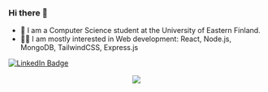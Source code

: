 ###     Hi there 👋

<!--
**Si1ex/Si1ex** is a ✨ _special_ ✨ repository because its `README.md` (this file) appears on your GitHub profile.

Here are some ideas to get you started:

- 🔭 I’m currently working on ...
- 🌱 I’m currently learning ...
- 👯 I’m looking to collaborate on ...
- 🤔 I’m looking for help with ...
- 💬 Ask me about ...
- 📫 How to reach me: ...
- 😄 Pronouns: ...
- ⚡ Fun fact: ...
-->
- 📙 I am a Computer Science student at the University of Eastern Finland.
- 👨‍💻 I am mostly interested in Web development: React, Node.js, MongoDB, TailwindCSS, Express.js

<div id="linkedin">
  <a href="https://www.linkedin.com/in/danielkurhinen/">
    <img src="https://img.shields.io/badge/LinkedIn-blue?style=flat&logo=linkedin&logoColor=white" alt="LinkedIn Badge"/>
  </a>
 </div>
 <div>
  <a href="https://github.com/antonkomarev/github-profile-views-counter">
    <img src="https://komarev.com/ghpvc/?username=Si1ex" alt=""/>
  </a>
 </div>
<p align="center" style="font-size:10%;">
  <a href="github-readme-stats.vercel.app"><img src="https://github-readme-stats.vercel.app/api/top-langs/?username=Si1ex&theme=tokyonight" alt="" /></a>
</p>
<p align="center">
    <a href="https://github.com/anuraghazra/github-readme-stats"><img src="https://github-readme-stats.vercel.app/api?username=Si1ex&theme=vision-friendly-dark&show_icons=true"/></a>
</p>
<p align="center">
    <a href="https://streak-stats.demolab.com"><img src="https://streak-stats.demolab.com/?user=Si1ex&theme=dark" alt="" /></a>
</p>
